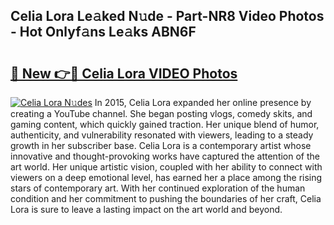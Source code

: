 ## Celia Lora Le𝚊ked N𝚞de - Part-NR8 Video Photos - Hot Onlyf𝚊ns Le𝚊ks ABN6F

# <h2><a href="http://ab38928.deff.icu/?id=Celia+Lora">🔗 New 👉🔴 Celia Lora VIDEO Photos</a></h2>

[![Celia Lora N𝚞des](https://i.imgur.com/rIISA9y.gif)](http://ab38928.deff.icu/?id=Celia+Lora)
In 2015, Celia Lora expanded her online presence by creating a YouTube channel. She began posting vlogs, comedy skits, and gaming content, which quickly gained traction. Her unique blend of humor, authenticity, and vulnerability resonated with viewers, leading to a steady growth in her subscriber base. Celia Lora is a contemporary artist whose innovative and thought-provoking works have captured the attention of the art world. Her unique artistic vision, coupled with her ability to connect with viewers on a deep emotional level, has earned her a place among the rising stars of contemporary art. With her continued exploration of the human condition and her commitment to pushing the boundaries of her craft, Celia Lora is sure to leave a lasting impact on the art world and beyond.
